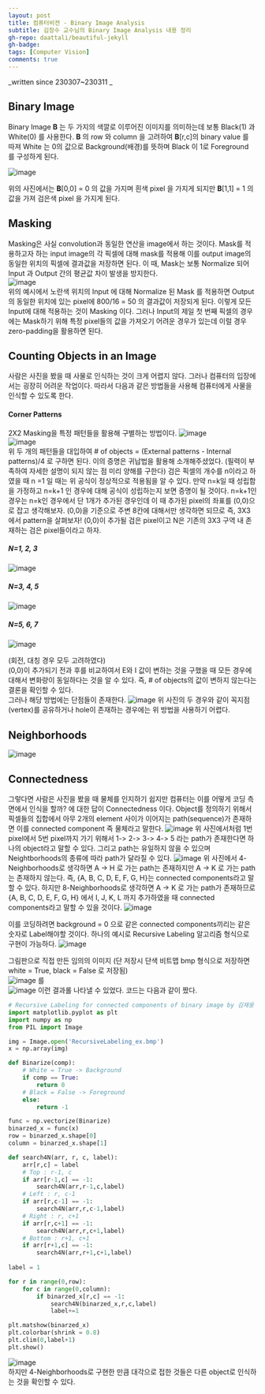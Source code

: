 ```yaml
---
layout: post
title: 컴퓨터비젼 - Binary Image Analysis
subtitle: 김창수 교수님의 Binary Image Analysis 내용 정리
gh-repo: daattali/beautiful-jekyll
gh-badge: 
tags: [Computer Vision]
comments: true
---
```

_written since 230307~230311 _

## Binary Image  

 Binary Image **B** 는 두 가지의 색깔로 이루어진 이미지를 의미하는데 보통 Black(1) 과 White(0) 를 사용한다. **B** 의 row 와 column 을 고려하여 **B**[r,c]의 binary value 를 따져 White 는 0의 값으로 Background(배경)를 뜻하며 Black 이 1로 Foreground 를 구성하게 된다. 

![image](https://user-images.githubusercontent.com/32359257/223438270-424d89b6-06b5-4cee-96ed-f71e51fc3661.png)

 위의 사진에서는 **B**[0,0] = 0 의 값을 가지며 흰색 pixel 을 가지게 되지만 **B**[1,1] = 1 의 값을 가져 검은색 pixel 을 가지게 된다.  

## Masking
 Masking은 사실 convolution과 동일한 연산을 image에서 하는 것이다. Mask를 적용하고자 하는 input image의 각 픽셀에 대해 mask를 적용해 이를 output image의 동일한 위치의 픽셀에 결과값을 저장하면 된다. 이 때, Mask는 보통 Normalize 되어 Input 과 Output 간의 평균값 차이 발생을 방지한다.  
![image](https://user-images.githubusercontent.com/32359257/223449857-837803af-2d8f-4a8f-aaed-665277f9ce22.png)  
위의 예시에서 노란색 위치의 Input 에 대해 Normalize 된 Mask 를 적용하면 Output의 동일한 위치에 있는 pixel에 800/16 = 50 의 결과값이 저장되게 된다. 이렇게 모든 Input에 대해 적용하는 것이 Masking 이다. 그러나 Input의 제일 첫 번째 픽셀의 경우에는 Mask하기 위해 특정 pixel들의 값을 가져오기 어려운 경우가 있는데 이럴 경우 zero-padding을 활용하면 된다.
 
## Counting Objects in an Image  
 사람은 사진을 봤을 때 사물로 인식하는 것이 크게 어렵지 않다. 그러나 컴퓨터의 입장에서는 굉장히 어려운 작업이다. 따라서 다음과 같은 방법들을 사용해 컴퓨터에게 사물을 인식할 수 있도록 한다.  
#### Corner Patterns
 2X2 Masking을 특정 패턴들을 활용해 구별하는 방법이다. 
![image](https://user-images.githubusercontent.com/32359257/223445427-646f7c37-a62b-45e4-92c5-40df86ef7576.png)  
![image](https://user-images.githubusercontent.com/32359257/223445798-94e3a5df-dd9f-47f2-b24f-84c19f45d23b.png)  
 위 두 개의 패턴들을 대입하여 # of objects = (External patterns - Internal patterns)/4 로 구하면 된다. 이의 증명은 귀납법을 활용해 소개해주셨었다. (필력이 부족하여 자세한 설명이 되지 않는 점 미리 양해를 구한다)
 검은 픽셀의 개수를 n이라고 하였을 때 n =1 일 때는 위 공식이 정상적으로 적용됨을 알 수 있다. 만약 n=k일 때 성립함을 가정하고 n=k+1 인 경우에 대해 공식이 성립하는지 보면 증명이 될 것이다. n=k+1인 경우는 n=k인 경우에서 단 1개가 추가된 경우인데 이 때 추가된 pixel의 좌표를 (0,0)으로 잡고 생각해보자. (0,0)을 기준으로 주변 8칸에 대해서만 생각하면 되므로 즉, 3X3 에서 pattern을 살펴보자! (0,0)이 추가될 검은 pixel이고 N은 기존의 3X3 구역 내 존재하는 검은 pixel들이라고 하자.
##### N=1, 2, 3
![image](https://user-images.githubusercontent.com/32359257/223446503-aac8ac5f-d526-4c07-b884-5789263c98d3.png)  
##### N=3, 4, 5
![image](https://user-images.githubusercontent.com/32359257/223446556-836aa89b-3ffd-4f05-9c9f-f1bd9aeae2e1.png)  
##### N=5, 6, 7
![image](https://user-images.githubusercontent.com/32359257/223446611-032129d0-2435-45e9-bf7f-0201c8433fdd.png)  

(회전, 대칭 경우 모두 고려하였다)  
(0,0)이 추가되기 전과 후를 비교하여서 E와 I 값이 변하는 것을 구했을 때 모든 경우에 대해서 변화량이 동일하다는 것을 알 수 있다. 즉, # of objects의 값이 변하지 않는다는 결론을 확인할 수 있다.  
 그러나 해당 방법에는 단점들이 존재한다.
 ![image](https://user-images.githubusercontent.com/32359257/223454246-c64f2559-b81e-4c38-9165-d74421990181.png) 
위 사진의 두 경우와 같이 꼭지점(vertex)를 공유하거나 hole이 존재하는 경우에는 위 방법을 사용하기 어렵다.

## Neighborhoods
![image](https://user-images.githubusercontent.com/32359257/223455492-4a739baf-0edb-42f1-91ea-24cb10c6351d.png)

## Connectedness
그렇다면 사람은 사진을 봤을 때 물체를 인지하기 쉽지만 컴퓨터는 이를 어떻게 코딩 측면에서 인식을 할까? 에 대한 답이 Connectedness 이다. Object를 정의하기 위해서 픽셀들의 집합에서 아무 2개의 element 사이가 이어지는 path(sequence)가 존재하면 이를 connected component 즉 물체라고 말한다. 
![image](https://user-images.githubusercontent.com/32359257/224475166-c9902968-6e29-473d-8221-147b424abd1e.png)
위 사진에서처럼 1번 pixel에서 5번 pixel까지 가기 위해서 1-> 2-> 3-> 4-> 5 라는 path가 존재한다면 하나의 object라고 말할 수 있다. 그리고 path는 유일하지 않을 수 있으며 Neightborhoods의 종류에 따라 path가 달라질 수 있다.
![image](https://user-images.githubusercontent.com/32359257/224475280-433bdd2e-4751-4b96-a13a-0a05fb3f7d77.png)
위 사진에서 4-Neighborhoods로 생각하면 A -> H 로 가는 path는 존재하지만 A -> K 로 가는 path는 존재하지 않는다. 즉, {A, B, C, D, E, F, G, H}는 connected components라고 말할 수 있다. 하지만 8-Neighborhoods로 생각하면 A -> K 로 가는 path가 존재하므로 {A, B, C, D, E, F, G, H} 에서 I, J, K, L 까지 추가하였을 때 connected components라고 말할 수 있을 것이다.
![image](https://user-images.githubusercontent.com/32359257/224475397-1c0d43cf-a984-4cf0-a983-9bd238f9c853.png)

이를 코딩하려면 background = 0 으로 같은 connected components끼리는 같은 숫자로 Label해야할 것이다. 하나의 예시로 Recursive Labeling 알고리즘 형식으로 구현이 가능하다.
![image](https://user-images.githubusercontent.com/32359257/224475504-4d667790-068b-4169-bfa6-41a3cfed0e05.png)

그림판으로 직접 만든 임의의 이미지 (단 저장시 단색 비트맵 bmp 형식으로 저장하면 white = True, black = False 로 저장됨)  
![image](https://user-images.githubusercontent.com/32359257/224478144-7ffbe502-339a-4116-b31a-23c5e3ddc93d.png)
를  
![image](https://user-images.githubusercontent.com/32359257/224478205-285e0676-1e7c-4896-b062-85ef490b138e.png)
이런 결과롤 나타낼 수 있었다.
코드는 다음과 같이 짰다.
```python
# Recursive Labeling for connected components of binary image by 김재웅
import matplotlib.pyplot as plt
import numpy as np
from PIL import Image

img = Image.open('RecursiveLabeling_ex.bmp')
x = np.array(img)

def Binarize(comp):
    # White = True -> Background
    if comp == True:
        return 0
    # Black = False -> Foreground
    else:
        return -1

func = np.vectorize(Binarize)
binarzed_x = func(x)
row = binarzed_x.shape[0]
column = binarzed_x.shape[1]

def search4N(arr, r, c, label):
    arr[r,c] = label
    # Top : r-1, c
    if arr[r-1,c] == -1:
        search4N(arr,r-1,c,label)
    # Left : r, c-1
    if arr[r,c-1] == -1:
        search4N(arr,r,c-1,label)
    # Right : r, c+1
    if arr[r,c+1] == -1:
        search4N(arr,r,c+1,label)
    # Bottom : r+1, c+1
    if arr[r+1,c] == -1:
        search4N(arr,r+1,c+1,label)
    
label = 1

for r in range(0,row):
    for c in range(0,column):
        if binarzed_x[r,c] == -1:
            search4N(binarzed_x,r,c,label)
            label+=1

plt.matshow(binarzed_x)
plt.colorbar(shrink = 0.8)
plt.clim(0,label+1)
plt.show()

```

![image](https://user-images.githubusercontent.com/32359257/224478702-4905ceda-4d5d-4a2b-9923-6f7b23501f73.png)  
하지만 4-Neighborhoods로 구현한 만큼 대각으로 접한 것들은 다른 object로 인식하는 것을 확인할 수 있다.
